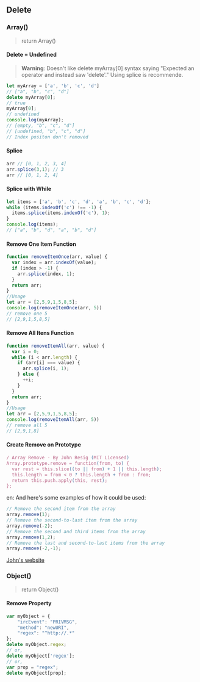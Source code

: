 ## Delete
### Array()
> return Array()
#### Delete = Undefined
> **Warning**: Doesn't like delete myArray[0] syntax saying "Expected an operator and instead saw 'delete'." Using splice is recommende.
```js
let myArray = ['a', 'b', 'c', 'd']
// ["a", "b", "c", "d"]
delete myArray[0];
// true
myArray[0];
// undefined
console.log(myArray);
// [empty, "b", "c", "d"]
// [undefined, "b", "c", "d"]
// Index positon don't removed
```
#### Splice
```js
arr // [0, 1, 2, 3, 4]
arr.splice(3,1); // 3
arr // [0, 1, 2, 4]
```
#### Splice with While
```js
let items = ['a', 'b', 'c', 'd', 'a', 'b', 'c', 'd'];
while (items.indexOf('c') !== -1) {
  items.splice(items.indexOf('c'), 1);
}
console.log(items); 
// ["a", "b", "d", "a", "b", "d"]
```
#### Remove One Item Function
```js
function removeItemOnce(arr, value) {
  var index = arr.indexOf(value);
  if (index > -1) {
    arr.splice(index, 1);
  }
  return arr;
}
//Usage
let arr = [2,5,9,1,5,8,5];
console.log(removeItemOnce(arr, 5))
// remove one 5
// [2,9,1,5,8,5]
```
#### Remove All Itens Function
```js
function removeItemAll(arr, value) {
  var i = 0;
  while (i < arr.length) {
    if (arr[i] === value) {
      arr.splice(i, 1);
    } else {
      ++i;
    }
  }
  return arr;
}
//Usage
let arr = [2,5,9,1,5,8,5];
console.log(removeItemAll(arr, 5))
// remove all 5
// [2,9,1,8]
```
#### Create Remove on Prototype
```js
/ Array Remove - By John Resig (MIT Licensed)
Array.prototype.remove = function(from, to) {
  var rest = this.slice((to || from) + 1 || this.length);
  this.length = from < 0 ? this.length + from : from;
  return this.push.apply(this, rest);
};
```
en: And here's some examples of how it could be used:
```js
// Remove the second item from the array
array.remove(1);
// Remove the second-to-last item from the array
array.remove(-2);
// Remove the second and third items from the array
array.remove(1,2);
// Remove the last and second-to-last items from the array
array.remove(-2,-1);
```
[John's website](http://ejohn.org/blog/javascript-array-remove/)
### Object()
> return Object()
#### Remove Property
```js
var myObject = {
    "ircEvent": "PRIVMSG",
    "method": "newURI",
    "regex": "^http://.*"
};
delete myObject.regex;
// or,
delete myObject['regex'];
// or,
var prop = "regex";
delete myObject[prop];
```

```js
```

```js
```
